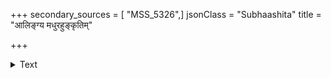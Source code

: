 +++
secondary_sources = [ "MSS_5326",]
jsonClass = "Subhaashita"
title = "आलिङ्ग्य मधुरहुङ्कृतिम्"

+++

<details><summary>Text</summary>

आलिङ्ग्य मधुरहुंकृतिम् अलसोन्मिषदीक्षणां रहः कान्ताम्।  
यद् बोधयन्ति सुप्तां जन्मनि यूनां तदेव फलम्॥
</details>
